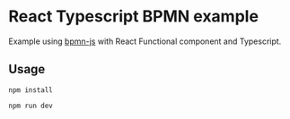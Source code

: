 # React Typescript BPMN example

Example using [bpmn-js](https://github.com/bpmn-io/bpmn-js) with React Functional component and Typescript.

## Usage
```
npm install

npm run dev
```
